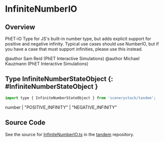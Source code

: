 # InfiniteNumberIO

## Overview

PhET-iO Type for JS's built-in number type, but adds explicit support for positive and negative infinity.
Typical use cases should use NumberIO, but if you have a case that must support infinities, please
use this instead.

@author Sam Reid (PhET Interactive Simulations)
@author Michael Kauzmann (PhET Interactive Simulations)

## Type InfiniteNumberStateObject {: #InfiniteNumberStateObject }


```js
import type { InfiniteNumberStateObject } from 'scenerystack/tandem';
```


<span style="color: hsla(calc(var(--md-hue) + 180deg),80%,40%,1);">number</span> | "POSITIVE_INFINITY" | "NEGATIVE_INFINITY"



## Source Code

See the source for [InfiniteNumberIO.ts](https://github.com/phetsims/tandem/blob/main/js/types/InfiniteNumberIO.ts) in the [tandem](https://github.com/phetsims/tandem) repository.
